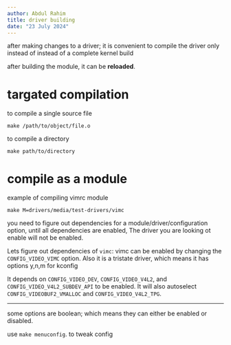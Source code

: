 ```yaml
---
author: Abdul Rahim
title: driver building
date: "23 July 2024"
---
```


after making changes to a driver; it is convenient to compile the driver
only instead of instead of a complete kernel build

after building the module, it can be **reloaded**.

# targated compilation

to compile a single source file
```
make /path/to/object/file.o
```

to compile a directory
```
make path/to/directory
```

# compile as a module

example of compiling vimrc module

```
make M=drivers/media/test-drivers/vimc
```

you need to figure out dependencies for a module/driver/configuration
option, until all dependencies are enabled, The driver you are looking
ot enable will not be enabled.

Lets figure out dependencies of `vimc`:
vimc can be enabled by changing the `CONFIG_VIDEO_VIMC` option. Also it
is a tristate driver, which means it has options y,n,m for kconfig

It depends on `CONFIG_VIDEO_DEV`, `CONFIG_VIDEO_V4L2`, and `CONFIG_VIDEO_V4L2_SUBDEV_API` to be enabled. It will also autoselect `CONFIG_VIDEOBUF2_VMALLOC` and `CONFIG_VIDEO_V4L2_TPG`.

---

some options are boolean; which means they can either be enabled or
disabled.

use `make menuconfig`. to tweak config

